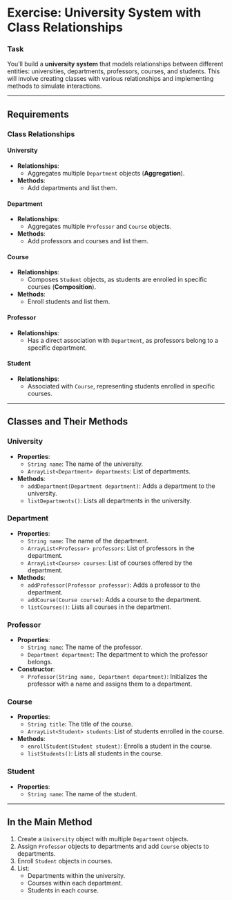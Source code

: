 # Exercise: University System with Class Relationships

### Task
You’ll build a **university system** that models relationships between different entities: universities, departments, professors, courses, and students. This will involve creating classes with various relationships and implementing methods to simulate interactions.

---

## Requirements

### Class Relationships

#### **University**
- **Relationships**:
  - Aggregates multiple `Department` objects (**Aggregation**).
- **Methods**:
  - Add departments and list them.

#### **Department**
- **Relationships**:
  - Aggregates multiple `Professor` and `Course` objects.
- **Methods**:
  - Add professors and courses and list them.

#### **Course**
- **Relationships**:
  - Composes `Student` objects, as students are enrolled in specific courses (**Composition**).
- **Methods**:
  - Enroll students and list them.

#### **Professor**
- **Relationships**:
  - Has a direct association with `Department`, as professors belong to a specific department.

#### **Student**
- **Relationships**:
  - Associated with `Course`, representing students enrolled in specific courses.

---

## Classes and Their Methods

### **University**
- **Properties**:
  - `String name`: The name of the university.
  - `ArrayList<Department> departments`: List of departments.
- **Methods**:
  - `addDepartment(Department department)`: Adds a department to the university.
  - `listDepartments()`: Lists all departments in the university.

### **Department**
- **Properties**:
  - `String name`: The name of the department.
  - `ArrayList<Professor> professors`: List of professors in the department.
  - `ArrayList<Course> courses`: List of courses offered by the department.
- **Methods**:
  - `addProfessor(Professor professor)`: Adds a professor to the department.
  - `addCourse(Course course)`: Adds a course to the department.
  - `listCourses()`: Lists all courses in the department.

### **Professor**
- **Properties**:
  - `String name`: The name of the professor.
  - `Department department`: The department to which the professor belongs.
- **Constructor**:
  - `Professor(String name, Department department)`: Initializes the professor with a name and assigns them to a department.

### **Course**
- **Properties**:
  - `String title`: The title of the course.
  - `ArrayList<Student> students`: List of students enrolled in the course.
- **Methods**:
  - `enrollStudent(Student student)`: Enrolls a student in the course.
  - `listStudents()`: Lists all students in the course.

### **Student**
- **Properties**:
  - `String name`: The name of the student.

---

## In the Main Method

1. Create a `University` object with multiple `Department` objects.
2. Assign `Professor` objects to departments and add `Course` objects to departments.
3. Enroll `Student` objects in courses.
4. List:
   - Departments within the university.
   - Courses within each department.
   - Students in each course.
